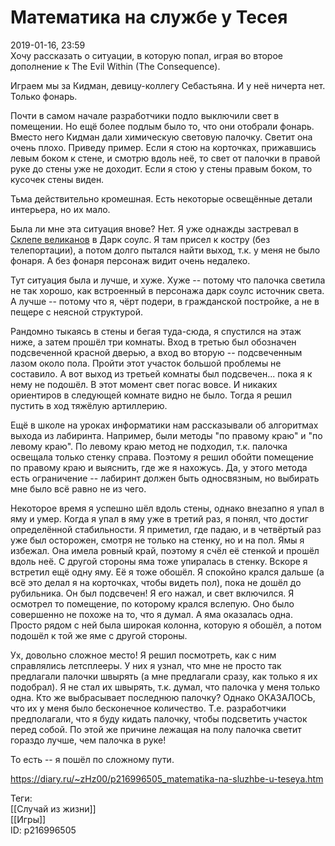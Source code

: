 Математика на службе у Тесея
=============================

   
 2019-01-16, 23:59   
  Хочу рассказать о ситуации, в которую попал, играя во второе дополнение к The Evil Within (The Consequence).   
   
 Играем мы за Кидман, девицу-коллегу Себастьяна. И у неё ничерта нет. Только фонарь.   
   
 Почти в самом начале разработчики подло выключили свет в помещении. Но ещё более подлым было то, что они отобрали фонарь. Вместо него Кидман дали химическую световую палочку. Светит она очень плохо. Приведу пример. Если я стою на корточках, прижавшись левым боком к стене, и смотрю вдоль неё, то свет от палочки в правой руке до стены уже не доходит. Если я стою у стены правым боком, то кусочек стены виден.   
   
 Тьма действительно кромешная. Есть некоторые освещённые детали интерьера, но их мало.   
   
 Была ли мне эта ситуация внове? Нет. Я уже однажды застревал в  [Склепе великанов](Dark%20Souls,%20часть%202)  в Дарк соулс. Я там присел к костру (без телепортации), а потом долго пытался найти выход, т.к. у меня не было фонаря. А без фонаря персонаж видит очень недалеко.   
   
 Тут ситуация была и лучше, и хуже. Хуже -- потому что палочка светила не так хорошо, как встроенный в персонажа дарк соулс источник света. А лучше -- потому что я, чёрт подери, в гражданской постройке, а не в пещере с неясной структурой.   
   
 Рандомно тыкаясь в стены и бегая туда-сюда, я спустился на этаж ниже, а затем прошёл три комнаты. Вход в третью был обозначен подсвеченной красной дверью, а вход во вторую -- подсвеченным лазом около пола. Пройти этот участок большой проблемы не составило. А вот выход из третьей комнаты был подсвечен... пока я к нему не подошёл. В этот момент свет погас вовсе. И никаких ориентиров в следующей комнате видно не было. Тогда я решил пустить в ход тяжёлую артиллерию.   
   
 Ещё в школе на уроках информатики нам рассказывали об алгоритмах выхода из лабиринта. Например, были методы "по правому краю" и "по левому краю". По левому краю метод не подходил, т.к. палочка освещала только стенку справа. Поэтому я решил обойти помещение по правому краю и выяснить, где же я нахожусь. Да, у этого метода есть ограничение -- лабиринт должен быть односвязным, но выбирать мне было всё равно не из чего.   
   
 Некоторое время я успешно шёл вдоль стены, однако внезапно я упал в яму и умер. Когда я упал в яму уже в третий раз, я понял, что достиг определённой стабильности. Я приметил, где падаю, и в четвёртый раз уже был осторожен, смотря не только на стенку, но и на пол. Ямы я избежал. Она имела ровный край, поэтому я счёл её стенкой и прошёл вдоль неё. С другой стороны яма тоже упиралась в стенку. Вскоре я встретил ещё одну яму. Её я тоже обошёл. Я спокойно крался дальше (а всё это делал я на корточках, чтобы видеть пол), пока не дошёл до рубильника. Он был подсвечен! Я его нажал, и свет включился. Я осмотрел то помещение, по которому крался вслепую. Оно было совершенно не похоже на то, что я думал. А яма оказалась одна. Просто рядом с ней была широкая колонна, которую я обошёл, а потом подошёл к той же яме с другой стороны.   
   
 Ух, довольно сложное место! Я решил посмотреть, как с ним справлялись летсплееры. У них я узнал, что мне не просто так предлагали палочки швырять (а мне предлагали сразу, как только я их подобрал). Я не стал их швырять, т.к. думал, что палочка у меня только одна. Кто же выбрасывает последнюю палочку? Однако ОКАЗАЛОСЬ, что их у меня было бесконечное количество. Т.е. разработчики предполагали, что я буду кидать палочку, чтобы подсветить участок перед собой. По этой же причине лежащая на полу палочка светит гораздо лучше, чем палочка в руке!   
   
 То есть -- я пошёл по сложному пути.   
    
 <https://diary.ru/~zHz00/p216996505_matematika-na-sluzhbe-u-teseya.htm>   
   
 Теги:   
 [[Случай из жизни]]   
 [[Игры]]   
 ID: p216996505